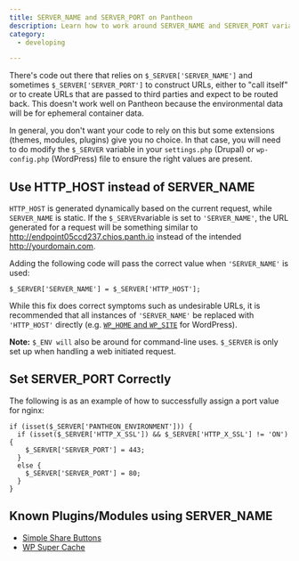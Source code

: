 ```yaml
---
title: SERVER_NAME and SERVER_PORT on Pantheon
description: Learn how to work around SERVER_NAME and SERVER_PORT variables in your environment configuration.
category:
  - developing

---
```

There's code out there that relies on `$_SERVER['SERVER_NAME']` and sometimes `$_SERVER['SERVER_PORT']` to construct URLs, either to "call itself" or to create URLs that are passed to third parties and expect to be routed back. This doesn't work well on Pantheon because the environmental data will be for ephemeral container data.

In general, you don't want your code to rely on this but some extensions (themes, modules, plugins) give you no choice. In that case, you will need to do modify the `$_SERVER` variable in your `settings.php` (Drupal) or `wp-config.php` (WordPress) file to ensure the right values are present.

## Use HTTP_HOST instead of SERVER_NAME
`HTTP_HOST` is generated dynamically based on the current request, while `SERVER_NAME` is static. If the `$_SERVER`variable is set to `'SERVER_NAME'`, the URL generated for a request will be something similar to http://endpoint05ccd237.chios.panth.io instead of the intended http://yourdomain.com.

Adding the following code will pass the correct value when `'SERVER_NAME'` is used:
```
$_SERVER['SERVER_NAME'] = $_SERVER['HTTP_HOST'];
```
While this fix does correct symptoms such as undesirable URLs, it is recommended that all instances of `'SERVER_NAME'` be replaced with `'HTTP_HOST'` directly (e.g. [`WP_HOME` and `WP_SITE`](https://github.com/pantheon-systems/WordPress/blob/master/wp-config.php#L69-L71) for WordPress).

**Note:** `$_ENV will` also be around for command-line uses. `$_SERVER` is only set up when handling a web initiated request.
## Set SERVER_PORT Correctly
The following is as an example of how to successfully assign a port value for nginx:
```
if (isset($_SERVER['PANTHEON_ENVIRONMENT'])) {
  if (isset($_SERVER['HTTP_X_SSL']) && $_SERVER['HTTP_X_SSL'] != 'ON') {
    $_SERVER['SERVER_PORT'] = 443;
  }
  else {
    $_SERVER['SERVER_PORT'] = 80;
  }
}
```

## Known Plugins/Modules using SERVER_NAME
- [Simple Share Buttons](https://simplesharebuttons.com/plus/)
- [WP Super Cache](https://wordpress.org/support/plugin/wp-super-cache)
